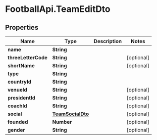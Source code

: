# FootballApi.TeamEditDto

## Properties
Name | Type | Description | Notes
------------ | ------------- | ------------- | -------------
**name** | **String** |  | 
**threeLetterCode** | **String** |  | [optional] 
**shortName** | **String** |  | [optional] 
**type** | **String** |  | 
**countryId** | **String** |  | 
**venueId** | **String** |  | [optional] 
**presidentId** | **String** |  | [optional] 
**coachId** | **String** |  | [optional] 
**social** | [**TeamSocialDto**](TeamSocialDto.md) |  | [optional] 
**founded** | **Number** |  | [optional] 
**gender** | **String** |  | [optional] 
